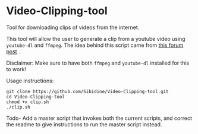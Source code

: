# Video-Clipping-tool
Tool for downloading clips of videos from the internet.

This tool will allow the user to generate a clip from a youtube video using `youtube-dl` and `ffmpeg`. The idea behind this script came from [this forum post](https://unix.stackexchange.com/questions/230481/how-to-download-portion-of-video-with-youtube-dl-command) .

Disclaimer: Make sure to have both `ffmpeg` and `youtube-dl` installed for this to work!

Usage instructions: 

``` 
git clone https://github.com/Sibidine/Video-Clipping-tool.git
cd Video-Clipping-tool
chmod +x clip.sh
./clip.sh
```

Todo- Add a master script that invokes both the current scripts, and correct the readme to give instructions to run the master script instead.
